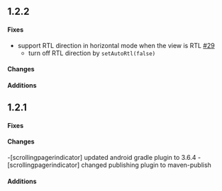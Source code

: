 ## 1.2.2

#### Fixes
- support RTL direction in horizontal mode when the view is RTL [#29](https://github.com/Tinkoff/ScrollingPagerIndicator/issues/29)
  - turn off RTL direction by `setAutoRtl(false)`

#### Changes
#### Additions

## 1.2.1

#### Fixes
#### Changes
-[scrollingpagerindicator] updated android gradle plugin to 3.6.4
-[scrollingpagerindicator] changed publishing plugin to maven-publish
#### Additions
